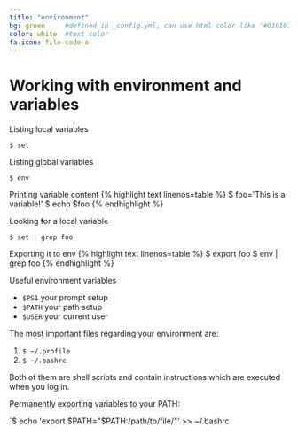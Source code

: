 ```yaml
---
title: "environment"
bg: green     #defined in _config.yml, can use html color like '#010101'
color: white  #text color
fa-icon: file-code-o
---
```


# Working with environment and variables

Listing local variables

`$ set`

Listing global variables

`$ env`

Printing variable content
{% highlight text linenos=table %}
$ foo='This is a variable!'
$ echo $foo
{% endhighlight %}

Looking for a local variable

`$ set | grep foo`

Exporting it to env
{% highlight text linenos=table %}
$ export foo
$ env | grep foo
{% endhighlight %}

Useful environment variables

- `$PS1` your prompt setup
- `$PATH` your path setup 
- `$USER` your current user

The most important files regarding your environment are:

1. `$ ~/.profile`
2. `$ ~/.bashrc`

Both of them are shell scripts and contain instructions which are executed when you log in.

Permanently exporting variables to your PATH: 

`$ echo 'export $PATH="$PATH:/path/to/file/"' >> ~/.bashrc